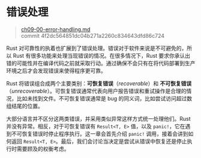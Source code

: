 # 错误处理

> [ch09-00-error-handling.md](https://github.com/rust-lang/book/blob/master/second-edition/src/ch09-00-error-handling.md)
> <br>
> commit 4f2dc564851dc04b271a2260c834643dfd86c724

Rust 对可靠性的执着也扩展到了错误处理。错误对于软件来说是不可避免的，所以 Rust 有很多功能来处理当现错误的情况。在很多情况下，Rust 要求你承认出错的可能性并在编译代码之前就采取行动。通过确保不会只有在将代码部署到生产环境之后才会发现错误来使得程序更可靠。

Rust 将错误组合成两个主要类别：**可恢复错误**（*recoverable*）和 **不可恢复错误**（*unrecoverable*）。可恢复错误通常代表向用户报告错误和重试操作是合理的情况，比如未找到文件。不可恢复错误通常是 bug 的同义词，比如尝试访问超过数组结尾的位置。

大部分语言并不区分这两类错误，并采用类似异常这样方式统一处理他们。Rust 并没有异常。相反，对于可恢复错误有 `Result<T, E>` 值，以及 `panic!`，它在遇到不可恢复错误时停止程序执行。这一章会首先介绍 `panic!` 调用，接着会讲到如何返回 `Result<T, E>`。最后，我们会讨论当决定是尝试从错误中恢复还是停止执行时需要顾及的权衡考虑。